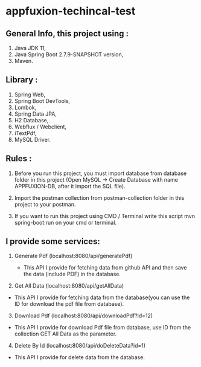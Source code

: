 # appfuxion-techincal-test

## General Info, this project using :
1. Java JDK 11,
2. Java Spring Boot 2.7.9-SNAPSHOT version,
3. Maven.

## Library :
1. Spring Web,
2. Spring Boot DevTools,
3. Lombok,
4. Spring Data JPA,
5. H2 Database,
6. Webflux / Webclient,
7. iTextPdf,
8. MySQL Driver.

## Rules :
1. Before you run this project, you must import database from database folder in this project
(Open MySQL -> Create Database with name APPFUXION-DB, after it import the SQL file).

2. Import the postman collection from postman-collection folder in this project to your postman.

3. If you want to run this project using CMD / Terminal write this script mvn spring-boot:run on your cmd or terminal.


## I provide some services:
1. Generate Pdf (localhost:8080/api/generatePdf)
   - This API I provide for fetching data from github API and then save the data (include PDF) in the database.
   
2. Get All Data (localhost:8080/api/getAllData)
  - This API I provide for fetching data from the database(you can use the ID for download the pdf file from database).

3. Download Pdf (localhost:8080/api/downloadPdf?id=12)
  - This API I provide for download Pdf file from database, use ID from the collection GET All Data as the parameter.
  
4. Delete By Id (localhost:8080/api/doDeleteData?id=1)
  - This API I provide for delete data from the database.
  
